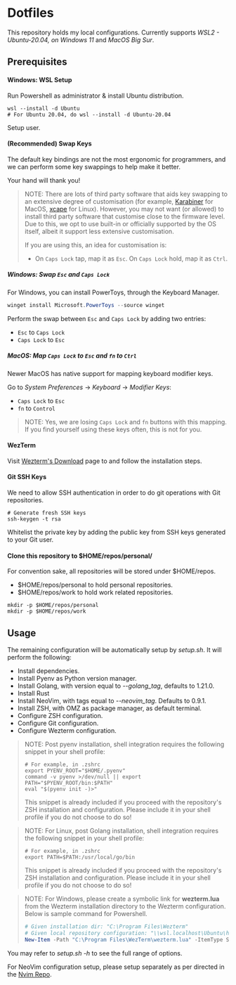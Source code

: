 # Dotfiles

This repository holds my local configurations. Currently supports *WSL2 - Ubuntu-20.04, on Windows 11* and *MacOS Big Sur*.

## Prerequisites

#### Windows: WSL Setup 

Run Powershell as administrator & install Ubuntu distribution.

```shell
wsl --install -d Ubuntu
# For Ubuntu 20.04, do wsl --install -d Ubuntu-20.04
```

Setup user.

#### (Recommended) Swap Keys 

The default key bindings are not the most ergonomic for programmers, and we can perform some key swappings to help make it better.

Your hand will thank you! 

> NOTE: There are lots of third party software that aids key swapping to an extensive degree of customisation (for example, [Karabiner](https://github.com/pqrs-org/Karabiner-Elements) for MacOS, [xcape](https://github.com/alols/xcape) for Linux). However, you may not want (or allowed) to install third party software that customise close to the firmware level. 
> Due to this, we opt to use built-in or officially supported by the OS itself, albeit it support less extensive customisation.
>
> If you are using this, an idea for customisation is:
> - On `Caps Lock` tap, map it as `Esc`. On `Caps Lock` hold, map it as `Ctrl`.

##### Windows: Swap `Esc` and `Caps Lock` 

For Windows, you can install PowerToys, through the Keyboard Manager.

```Powershell
winget install Microsoft.PowerToys --source winget
```

Perform the swap between `Esc` and `Caps Lock` by adding two entries:
- `Esc` to `Caps Lock`
- `Caps Lock` to `Esc`  

##### MacOS: Map `Caps Lock` to `Esc` and `fn` to `Ctrl`    

Newer MacOS has native support for mapping keyboard modifier keys.

Go to *System Preferences* &rarr; *Keyboard* &rarr; *Modifier Keys*:
- `Caps Lock` to `Esc`
- `fn` to `Control`

> NOTE: Yes, we are losing `Caps Lock` and `fn` buttons with this mapping. If you find yourself using these keys often, this is not for you. 

#### WezTerm

Visit [Wezterm's Download](https://wezfurlong.org/wezterm/installation.html) page to and follow the installation steps.

#### Git SSH Keys

We need to allow SSH authentication in order to do git operations with Git repositories.

```shell
# Generate fresh SSH keys
ssh-keygen -t rsa
```

Whitelist the private key by adding the public key from SSH keys generated to your Git user.

#### Clone this repository to $HOME/repos/personal/

For convention sake, all repositories will be stored under $HOME/repos.

- $HOME/repos/personal to hold personal repositories.
- $HOME/repos/work to hold work related repositories.

```shell
mkdir -p $HOME/repos/personal 
mkdir -p $HOME/repos/work 
```

## Usage

The remaining configuration will be automatically setup by *setup.sh*. It will perform the following:

- Install dependencies.
- Install Pyenv as Python version manager.
- Install Golang, with version equal to *--golang_tag*, defaults to 1.21.0.
- Install Rust 
- Install NeoVim, with tags equal to *--neovim_tag*. Defaults to 0.9.1.
- Install ZSH, with OMZ as package manager, as default terminal.
- Configure ZSH configuration.
- Configure Git configuration.
- Configure Wezterm configuration.

> NOTE: Post pyenv installation, shell integration requires the following snippet in your shell profile:
> ```shell
> # For example, in .zshrc
> export PYENV_ROOT="$HOME/.pyenv"
> command -v pyenv >/dev/null || export PATH="$PYENV_ROOT/bin:$PATH"
> eval "$(pyenv init -)>"
> ```
> This snippet is already included if you proceed with the repository's ZSH installation and configuration. Please include it in your shell profile if you do not choose to do so!

> NOTE: For Linux, post Golang installation, shell integration requires the following snippet in your shell profile:
> ```shell
> # For example, in .zshrc
> export PATH=$PATH:/usr/local/go/bin
> ```
> This snippet is already included if you proceed with the repository's ZSH installation and configuration. Please include it in your shell profile if you do not choose to do so!

> NOTE: For Windows, please create a symbolic link for **wezterm.lua** from the Wezterm installation directory to the Wezterm configuration. Below is sample command for Powershell.
> ```Powershell
> # Given installation dir: "C:\Program Files\Wezterm"
> # Given local repository configuration: "\\wsl.localhost\Ubuntu\home\anthonyhalim\repos\personal\dotfiles"
> New-Item -Path "C:\Program Files\WezTerm\wezterm.lua" -ItemType SymbolicLink -Value "\\wsl.localhost\Ubuntu\home\anthonyhalim\repos\personal\dotfiles\wezterm\wezterm-wsl.lua"
> ```

You may refer to *setup.sh -h* to see the full range of options.

For NeoVim configuration setup, please setup separately as per directed in the [Nvim Repo](https://github.com/anthony-halim/nvim).
